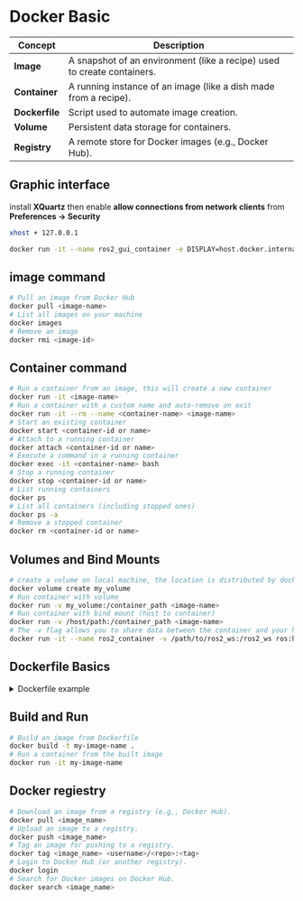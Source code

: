 # Docker Basic

| Concept        | Description                                                             |
| -------------- | ----------------------------------------------------------------------- |
| **Image**      | A snapshot of an environment (like a recipe) used to create containers. |
| **Container**  | A running instance of an image (like a dish made from a recipe).        |
| **Dockerfile** | Script used to automate image creation.                                 |
| **Volume**     | Persistent data storage for containers.                                 |
| **Registry**   | A remote store for Docker images (e.g., Docker Hub).                    |

## Graphic interface
install **XQuartz** then enable **allow connections from network clients** from **Preferences -> Security**
```bash
xhost + 127.0.0.1

docker run -it --name ros2_gui_container -e DISPLAY=host.docker.internal:0 -v /tmp/.X11-unix:/tmp/.X11-unix ros:humble
```

## image command
```bash
# Pull an image from Docker Hub
docker pull <image-name>
# List all images on your machine
docker images
# Remove an image
docker rmi <image-id>
```

## Container command
```bash
# Run a container from an image, this will create a new container
docker run -it <image-name>
# Run a container with a custom name and auto-remove on exit
docker run -it --rm --name <container-name> <image-name>
# Start an existing container
docker start <container-id or name>
# Attach to a running container
docker attach <container-id or name>
# Execute a command in a running container
docker exec -it <container-name> bash
# Stop a running container
docker stop <container-id or name>
# List running containers
docker ps
# List all containers (including stopped ones)
docker ps -a
# Remove a stopped container
docker rm <container-id or name>
```

## Volumes and Bind Mounts
```bash
# create a volume on local machine, the location is distributed by docker
docker volume create my_volume
# Run container with volume
docker run -v my_volume:/container_path <image-name>
# Run container with bind mount (host to container)
docker run -v /host/path:/container_path <image-name>
# The -v flag allows you to share data between the container and your host by mounting specific folders. For example, mounting ros2_ws allows you to edit the workspace locally and use it inside the container.
docker run -it --name ros2_container -v /path/to/ros2_ws:/ros2_ws ros:humble
```


## Dockerfile Basics
<details>
<summary> Dockerfile example</summary>

```bash
# Use an official ROS 2 Humble base image
FROM ros:humble

# Set the maintainer label
LABEL maintainer="your_name@domain.com"

# Set environment variables for non-interactive installation and working directory
ENV DEBIAN_FRONTEND=noninteractive
ENV ROS_WS=/ros2_ws

# Install common dependencies for building ROS 2 and additional tools
RUN apt-get update && \
    apt-get install -y \
    build-essential \
    python3-colcon-common-extensions \
    python3-pip \
    python3-venv \
    python3-setuptools \
    git \
    wget \
    curl \
    sudo \
    vim \
    less \
    && apt-get clean

# Install ROS 2 Python dependencies
RUN pip3 install -U \
    setuptools \
    colcon-common-extensions

# Create ROS workspace directories
RUN mkdir -p $ROS_WS/src

# Set up the workspace inside the container, bind the source code
COPY ./ros2_ws/ $ROS_WS/

# Set the default shell to bash
SHELL ["/bin/bash", "-c"]

# Source ROS 2 setup script when the container starts
RUN echo "source /opt/ros/humble/setup.bash" >> ~/.bashrc && \
    echo "source $ROS_WS/install/setup.bash" >> ~/.bashrc

# Set the working directory to the ROS workspace
WORKDIR $ROS_WS

# Build the workspace by default when the container starts
RUN colcon build

# Expose any necessary ports (ROS 2 uses default port 11311 for ROS master)
EXPOSE 11311

# Entry point to run ROS 2 nodes
ENTRYPOINT ["bash", "-c", "source /opt/ros/humble/setup.bash && source $ROS_WS/install/setup.bash && exec bash"]
```
</details>

## Build and Run
```bash
# Build an image from Dockerfile
docker build -t my-image-name .
# Run a container from the built image
docker run -it my-image-name
```

## Docker regiestry
```bash
# Download an image from a registry (e.g., Docker Hub).
docker pull <image_name>
# Upload an image to a registry.
docker push <image_name>
# Tag an image for pushing to a registry.
docker tag <image_name> <username>/<repo>:<tag>
# Login to Docker Hub (or another registry).
docker login
# Search for Docker images on Docker Hub.
docker search <image_name>
```